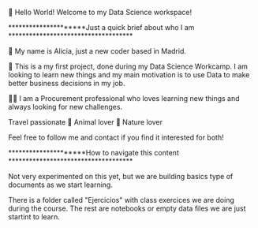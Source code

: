 :wave: Hello World! Welcome to my Data Science workspace!

*********************Just a quick brief about who I am ************************************

:girl: My name is Alicia, just a new coder based in Madrid. 

:muscle:  This is a my first project, done during my Data Science Workcamp. I am looking to learn new things and my main motivation is to use Data to make better business decisions in my job.

:woman_office_worker: I am a Procurement professional who loves learning new things and always looking for new challenges.

Travel passionate
:dog: Animal lover
:evergreen_tree: Nature lover

Feel free to follow me and contact if you find it interested for both!

*********************How to navigate this content ************************************

Not very experimented on this yet, but we are building basics type of documents as we start learning.

There is a folder called "Ejercicios" with class exercices we are doing during the course.
The rest are notebooks or empty data files we are just startint to learn.


